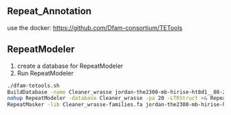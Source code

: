 Repeat_Annotation
-----------------
use the docker: https://github.com/Dfam-consortium/TETools  
## RepeatModeler
1. create a database for RepeatModeler  
2. Run RepeatModeler  
```bash
./dfam-tetools.sh 
BuildDatabase -name Cleaner_wrasse jordan-the2300-mb-hirise-ht8d1__08-26-2021__hic_output.fasta
nohup RepeatModeler -database Cleaner_wrasse -pa 20 -LTRStruct >& RepeatModeler.run.out &
RepeatMasker -lib Cleaner_wrasse-families.fa jordan-the2300-mb-hirise-ht8d1__08-26-2021__hic_output.fasta
```
